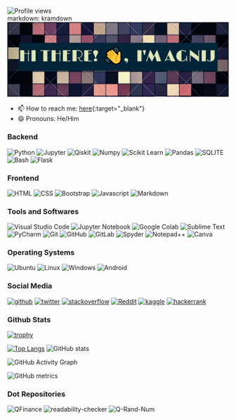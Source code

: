 ![Profile views](https://gpvc.arturio.dev/Agnij-Moitra)  
markdown: kramdown
![Banner Image](https://raw.githubusercontent.com/Agnij-Moitra/Agnij-Moitra/main/image/banner.jpg)


- 📫 How to reach me: [here](https://form.jotform.com/212263193863457){:target="_blank"}
- 😄 Pronouns: He/Him 

### Backend
![Python](https://img.shields.io/badge/Python-FFD43B?style=for-the-badge&logo=python&logoColor=darkgreen)  ![Jupyter](https://img.shields.io/badge/Jupyter-F37626.svg?&style=for-the-badge&logo=Jupyter&logoColor=white) ![Qiskit](https://img.shields.io/badge/Qiskit-%236929C4.svg?style=for-the-badge&logo=Qiskit&logoColor=white) ![Numpy](https://img.shields.io/badge/Numpy-777BB4?style=for-the-badge&logo=numpy&logoColor=white)  ![Scikit Learn](https://img.shields.io/badge/scikit_learn-F7931E?style=for-the-badge&logo=scikit-learn&logoColor=white)  ![Pandas](https://img.shields.io/badge/Pandas-2C2D72?style=for-the-badge&logo=pandas&logoColor=white)  ![SQLITE](https://img.shields.io/badge/SQLite-07405E?style=for-the-badge&logo=sqlite&logoColor=white)  ![Bash](https://img.shields.io/badge/Shell_Script-121011?style=for-the-badge&logo=gnu-bash&logoColor=white)  ![Flask](https://img.shields.io/badge/Flask-000000?style=for-the-badge&logo=flask&logoColor=white)

### Frontend
![HTML](https://img.shields.io/badge/HTML-239120?style=for-the-badge&logo=html5&logoColor=white)  ![CSS](https://img.shields.io/badge/CSS-239120?&style=for-the-badge&logo=css3&logoColor=white)  ![Bootstrap](https://img.shields.io/badge/Bootstrap-563D7C?style=for-the-badge&logo=bootstrap&logoColor=white)  ![Javascript](https://img.shields.io/badge/JavaScript-323330?style=for-the-badge&logo=javascript&logoColor=F7DF1E) ![Markdown](https://img.shields.io/badge/Markdown-000000?style=for-the-badge&logo=markdown&logoColor=white) 

### Tools and Softwares
![Visual Studio Code](https://img.shields.io/badge/VisualStudioCode-0078d7.svg?style=for-the-badge&logo=visual-studio-code&logoColor=white)  ![Jupyter Notebook](https://img.shields.io/badge/jupyter-%23FA0F00.svg?style=for-the-badge&logo=jupyter&logoColor=white) ![Google Colab](https://img.shields.io/badge/Colab-F9AB00?style=for-the-badge&logo=googlecolab&color=52525)  ![Sublime Text](https://img.shields.io/badge/sublime_text-%23575757.svg?&style=for-the-badge&logo=sublime-text&logoColor=important)  ![PyCharm](https://img.shields.io/badge/pycharm-143?style=for-the-badge&logo=pycharm&logoColor=black&color=black&labelColor=green)  ![Git](https://img.shields.io/badge/git-%23F05033.svg?style=for-the-badge&logo=git&logoColor=white)  ![GitHub](https://img.shields.io/badge/github-%23121011.svg?style=for-the-badge&logo=github&logoColor=white) ![GitLab](https://img.shields.io/badge/gitlab-%23181717.svg?style=for-the-badge&logo=gitlab&logoColor=white)  ![Spyder](https://img.shields.io/badge/Spyder-838485?style=for-the-badge&logo=spyder%20ide&logoColor=maroon) ![Notepad++](https://img.shields.io/badge/Notepad++-90E59A.svg?style=for-the-badge&logo=notepad%2B%2B&logoColor=black)  ![Canva](https://img.shields.io/badge/Canva-%2300C4CC.svg?style=for-the-badge&logo=Canva&logoColor=white)

### Operating Systems
![Ubuntu](https://img.shields.io/badge/Ubuntu-E95420?style=for-the-badge&logo=ubuntu&logoColor=white)  ![Linux](https://img.shields.io/badge/Linux-FCC624?style=for-the-badge&logo=linux&logoColor=black) ![Windows](https://img.shields.io/badge/Windows-0078D6?style=for-the-badge&logo=windows&logoColor=white) ![Android](https://img.shields.io/badge/Android-3DDC84?style=for-the-badge&logo=android&logoColor=white)

### Social Media
[<img src='https://cdn.jsdelivr.net/npm/simple-icons@3.0.1/icons/github.svg' alt='github' height='40'>](https://github.com/Agnij-Moitra)  <!-- [<img      src='https://cdn.jsdelivr.net/npm/simple-icons@3.0.1/icons/linkedin.svg' alt='linkedin' height='40'>](https://www.linkedin.com/in/https://www.linkedin.com/in/Agnij-Moitra//) -->    [<img src='https://cdn.jsdelivr.net/npm/simple-icons@3.0.1/icons/twitter.svg' alt='twitter' height='40'>](https://twitter.com/https://twitter.com/AgnijMoitra)  [<img     src='https://cdn.jsdelivr.net/npm/simple-icons@3.0.1/icons/stackoverflow.svg' alt='stackoverflow' height='40'>](https://stackoverflow.com/users/15786169/agnij-moitra)  [<img       src='https://cdn.jsdelivr.net/npm/simple-icons@3.0.1/icons/reddit.svg' alt='Reddit' height='40'>](https://www.reddit.com/user/https://www.reddit.com/user/AgnijMoitra)  [<img       src='https://cdn.jsdelivr.net/npm/simple-icons@3.0.1/icons/kaggle.svg' alt='kaggle' height='40'>](https://www.kaggle.com/agnijmoitra)  [<img src='https://cdn.jsdelivr.net/npm/simple-icons@3.0.1/icons/hackerrank.svg' alt='hackerrank' height='40'>](https://www.hackerrank.com/agnijmoitra)

### Github Stats
[![trophy](https://github-profile-trophy.vercel.app/?username=Agnij-Moitra&theme=discord)](https://github.com/ryo-ma/github-profile-trophy)

[![Top Langs](https://github-readme-stats.vercel.app/api/top-langs/?username=Agnij-Moitra&layout=compact&theme=algolia)](https://github.com/anuraghazra/github-readme-stats)  ![GitHub stats](https://github-readme-stats.vercel.app/api?username=Agnij-Moitra&show_icons=true&count_private=true&theme=algolia)  

![GitHub Activity Graph](https://activity-graph.herokuapp.com/graph?username=Agnij-Moitra&theme=algolia)  

![GitHub metrics](https://metrics.lecoq.io/Agnij-Moitra)

<!-- ![GitHub Streak](https://github-readme-streak-stats.herokuapp.com?user=Agnij-Moitra&theme=tokyonight_duo&hide_border=true) -->

### Dot Repositories
![QFinance](https://github-readme-stats.vercel.app/api/pin/?username=Agnij-Moitra&repo=QFinance&theme=algolia) ![readability-checker](https://github-readme-stats.vercel.app/api/pin/?username=Agnij-Moitra&repo=readability-checker&theme=algolia) ![Q-Rand-Num](https://github-readme-stats.vercel.app/api/pin/?username=Agnij-Moitra&repo=Q-Rand-Num&theme=algolia)

<!--- 
Initial Template
👋 Hi, I’m @Agnij-Moitra
- 👀 I’m interested in ...
- 🌱 I’m currently learning ...
- 💞️ I’m looking to collaborate on ...
- 📫 How to reach me ...
--->


